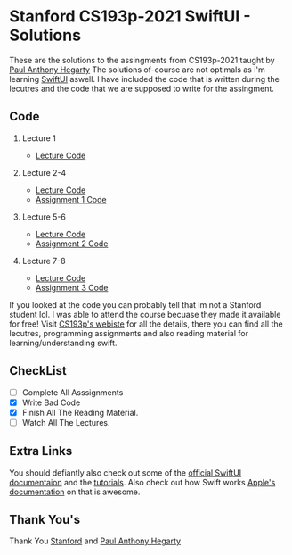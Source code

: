 # Stanford CS193p-2021 SwiftUI - Solutions

These are the solutions to the assingments from CS193p-2021 taught by [Paul Anthony Hegarty](https://profiles.stanford.edu/paul-hegarty) 
The solutions of-course are not optimals as i'm learning [SwiftUI](https://developer.apple.com/xcode/swiftui/) aswell. 
I have included the code that is written during the lecutres and the code that we are supposed to write for the assingment. 

## Code

1. Lecture 1 
    - [Lecture Code](https://github.com/OneUpWallStreet/Stanford-CS193p-2021-Solutions/tree/master/Lecture%201)
2. Lecture 2-4
    - [Lecture Code](https://github.com/OneUpWallStreet/Stanford-CS193p-2021-Solutions/tree/master/Lectures%202%2C3%2C4/Lectures%201%20to%204%20Code)
    - [Assignment 1 Code](https://github.com/OneUpWallStreet/Stanford-CS193p-2021-Solutions/tree/master/Lectures%202%2C3%2C4/Assignment%20Code)
    
3. Lecture 5-6
    - [Lecture Code](https://github.com/OneUpWallStreet/Stanford-CS193p-2021-Solutions/tree/master/Lectures%205%2C6/Lectures%205%20to%206%20Code)
    - [Assignment 2 Code](https://github.com/OneUpWallStreet/Stanford-CS193p-2021-Solutions/tree/master/Lectures%205%2C6/Assignment%20)

4. Lecture 7-8
    - [Lecture Code](https://github.com/OneUpWallStreet/Stanford-CS193p-2021-Solutions/tree/master/Lectures%207%2C8/Lectures%207%20to%208%20Code)
    - [Assignment 3 Code](https://github.com/OneUpWallStreet/Stanford-CS193p-2021-Solutions/tree/master/Lectures%207%2C8/Assignment)

If you looked at the code you can probably tell that im not a Stanford student lol. I was able to attend the course becuase they made it available for free! 
Visit [CS193p's webiste](https://cs193p.sites.stanford.edu)  for all the details, there you can find all the lecutres, programming assignments and also reading material for learning/understanding swift.

## CheckList

- [ ] Complete All Asssignments 
- [x] Write Bad Code
- [x] Finish All The Reading Material.
- [ ] Watch All The Lectures.

## Extra Links

You should defiantly also check out some of the [official SwiftUI documentaion](https://developer.apple.com/tutorials/swiftui) and the [tutorials](https://developer.apple.com/tutorials/swiftui/creating-and-combining-views).
Also check out how Swift works [Apple's documentation](https://swift.org/documentation/) on that is awesome. 

## Thank You's

Thank You [Stanford](https://www.stanford.edu) and [Paul Anthony Hegarty](https://profiles.stanford.edu/paul-hegarty) 

